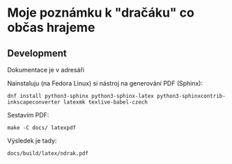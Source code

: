 Moje poznámku k "dračáku" co občas hrajeme
==========================================

Development
-----------

Dokumentace je v adresáři 

Nainstaluju (na Fedora Linux) si nástroj na generování PDF (Sphinx):

    dnf install python3-sphinx python3-sphinx-latex python3-sphinxcontrib-inkscapeconverter latexmk texlive-babel-czech

Sestavím PDF:

    make -C docs/ latexpdf

Výsledek je tady:

    docs/build/latex/ndrak.pdf
